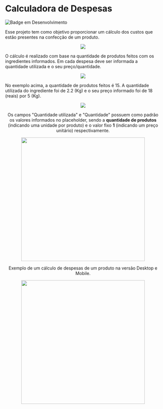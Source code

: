# Calculadora de Despesas

![Badge em Desenvolvimento](http://img.shields.io/static/v1?label=STATUS&message=EM%20DESENVOLVIMENTO&color=GREEN&style=for-the-badge)

Esse projeto tem como objetivo proporcionar um cálculo dos custos que estão presentes na confecção de um produto.
<div align="center">
<img src="https://user-images.githubusercontent.com/86917178/178379445-c0d6d526-f187-4deb-b867-5de0a5d6c9b9.png">
</div>

O cálculo é realizado com base na quantidade de produtos feitos com os ingredientes informados.
Em cada despesa deve ser informada a quantidade utilizada e o seu preço/quantidade.

<div align="center">
  <img src="https://user-images.githubusercontent.com/86917178/178381479-30792db6-1ea7-47c8-9937-c63f831111e6.png">
</div>
<p>No exemplo acima, a quantidade de produtos feitos é 15. A quantidade utilizada do ingrediente foi de 2.2 (Kg) e o seu preço informado foi de 18 (reais) por 5 (Kg).</p>

<div align="center">
  <img src="https://user-images.githubusercontent.com/86917178/178385510-253b64b5-31dd-4313-b10f-2d7622710a6f.png">
  
  <p>Os campos "Quantidade utilizada" e "Quantidade" possuem como padrão os valores informados no placeholder, sendo a <b>quantidade de produtos</b> (indicando uma unidade por produto) e o valor fixo <b>1</b> (indicando um preço unitário) respectivamente.</p>
  </div>

<div align="center">
  <img height="400" src="https://user-images.githubusercontent.com/86917178/178386805-2933da28-306d-47c7-a425-ecd9a424dfca.png">
  <p>Exemplo de um cálculo de despesas de um produto na versão Desktop e Mobile.</p>
  <img height="400" src="https://user-images.githubusercontent.com/86917178/178387190-8b1b7887-7c1e-49f1-be9c-e7c114098d6f.png">
  
  
</div>

